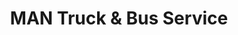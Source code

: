 ---
title: "MAN Truck & Bus Service"
url: /grossheubach/man-truck-und-bus-service/
shop: Allgemein
---